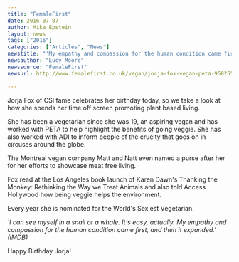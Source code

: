 ```yaml
---
title: "FemaleFirst"
date: 2016-07-07
author: Mika Epstein
layout: news
tags: ["2016"]
categories: ["Articles", "News"]
newstitle: "'My empathy and compassion for the human condition came first, and then it expanded'"
newsauthor: "Lucy Moore"
newssource: "FemaleFirst"
newsurl: http://www.femalefirst.co.uk/vegan/jorja-fox-vegan-peta-958255.html

---
```


Jorja Fox of CSI fame celebrates her birthday today, so we take a look at how she spends her time off screen promoting plant based living.

She has been a vegetarian since she was 19, an aspiring vegan and has worked with PETA to help highlight the benefits of going veggie. She has also worked with ADI to inform people of the cruelty that goes on in circuses around the globe.

The Montreal vegan company Matt and Natt even named a purse after her for her efforts to showcase meat free living.

Fox read at the Los Angeles book launch of Karen Dawn's Thanking the Monkey: Rethinking the Way we Treat Animals and also told Access Hollywood how being veggie helps the environment.

Every year she is nominated for the World's Sexiest Vegetarian.

_'I can see myself in a snail or a whale. It's easy, actually. My empathy and compassion for the human condition came first, and then it expanded.' (IMDB)_

Happy Birthday Jorja!